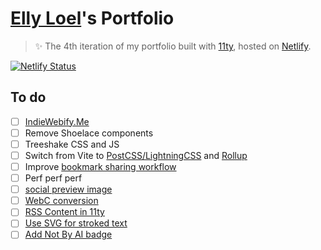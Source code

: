 # [Elly Loel](https://ellyloel.com/)'s Portfolio

> ✨ The 4th iteration of my portfolio built with [11ty](https://11ty.dev/), hosted on [Netlify](https://netlify.com/).

[![Netlify Status](https://api.netlify.com/api/v1/badges/eccc72d8-90f4-4394-80d5-418c154be431/deploy-status)](https://app.netlify.com/sites/e11y/deploys)

## To do

- [ ] [IndieWebify.Me](https://indiewebify.me/validate-h-card/?url=https://ellyloel.com)
- [ ] Remove Shoelace components
- [ ] Treeshake CSS and JS
- [ ] Switch from Vite to [PostCSS/LightningCSS](https://11ty.rocks/posts/process-css-with-lightningcss/) and [Rollup](https://front-end.social/@elly/109761380779409750)
- [ ] Improve [bookmark sharing workflow](https://front-end.social/@elly/109995347630229003)
- [ ] Perf perf perf
- [ ] [social preview image](https://bnijenhuis.nl/notes/automatically-generate-open-graph-images-in-eleventy/)
- [ ] [WebC conversion](https://github.com/darthmall/darthmall.net/pull/64/files)
- [ ] [RSS Content in 11ty](https://www.raymondcamden.com/2022/03/08/including-rss-content-in-your-eleventy-site)
- [ ] [Use SVG for stroked text](https://blog.logrocket.com/create-beautiful-stroked-text-css/)
- [ ] [Add Not By AI badge](https://notbyai.fyi/)
